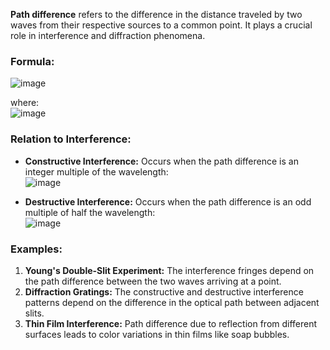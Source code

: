 **Path difference** refers to the difference in the distance traveled by two waves from their respective sources to a common point. It plays a crucial role in interference and diffraction phenomena.  

### **Formula:**  
![image](https://github.com/user-attachments/assets/a316f025-c998-4f39-bbdd-21040ffc7937)
 
where:  
![image](https://github.com/user-attachments/assets/4b317a36-8669-48d8-81ff-0ce1fb70b42e)


### **Relation to Interference:**  
- **Constructive Interference:** Occurs when the path difference is an integer multiple of the wavelength:  
![image](https://github.com/user-attachments/assets/ca3244d0-8688-4508-bae7-f10b495edb05)
 
- **Destructive Interference:** Occurs when the path difference is an odd multiple of half the wavelength:  
![image](https://github.com/user-attachments/assets/8530ea97-d596-482b-b5e4-34d419010aba)


### **Examples:**  
1. **Young's Double-Slit Experiment:** The interference fringes depend on the path difference between the two waves arriving at a point.  
2. **Diffraction Gratings:** The constructive and destructive interference patterns depend on the difference in the optical path between adjacent slits.  
3. **Thin Film Interference:** Path difference due to reflection from different surfaces leads to color variations in thin films like soap bubbles.  
